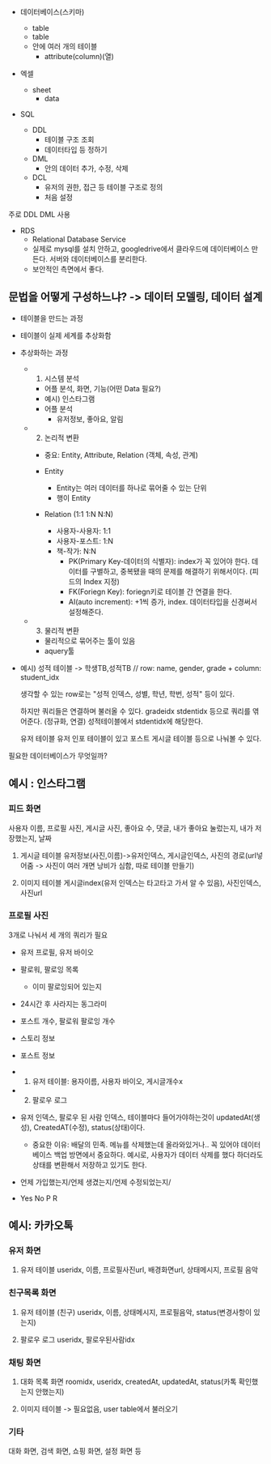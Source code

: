 * 데이터베이스(스키마)
    * table
    * table
    * 안에 여러 개의 테이블
        * attribute(column)(열)

* 엑셀
    * sheet
        * data

* SQL
    * DDL
        - 테이블 구조 조회
        - 데이터타입 등 정하기
    * DML
        - 안의 데이터 추가, 수정, 삭제
    * DCL
        - 유저의 권한, 접근 등 테이블 구조로 정의
        - 처음 설정

주로 DDL DML 사용

* RDS
    * Relational Database Service
    * 실제로 mysql를 설치 안하고, googledrive에서 클라우드에 데이터베이스 만든다. 서버와 데이터베이스를 분리한다.
    * 보안적인 측면에서 좋다.

## 문법을 어떻게 구성하느냐? -> 데이터 모델링, 데이터 설계
* 테이블을 만드는 과정
* 테이블이 실제 세계를 추상화함
* 추상화하는 과정 
    * 1. 시스템 분석
        * 어플 분석, 화면, 기능(어떤 Data 필요?)
        * 예시) 인스타그램
        * 어플 분석
            * 유저정보, 좋아요, 알림
    * 2. 논리적 변환
        * 중요: Entity, Attribute, Relation (객체, 속성, 관계)

        * Entity
            * Entity는 여러 데이터를 하나로 묶어줄 수 있는 단위
            * 행이 Entity

        * Relation (1:1 1:N N:N)
            * 사용자-사용자: 1:1
            * 사용자-포스트: 1:N
            * 책-작가: N:N
                * PK(Primary Key-데이터의 식별자): index가 꼭 있어야 한다. 데이터를 구별하고, 중복됐을 때의 문제를 해결하기 위해서이다. (피드의 Index 지정)
                * FK(Foriegn Key): foriegn키로 테이블 간 연결을 한다. 
                * AI(auto increment): +1씩 증가, index. 데이터타입을 신경써서 설정해준다.
    * 3. 물리적 변환
        * 물리적으로 묶어주는 툴이 있음
        * aquery툴

* 예시) 성적 테이블 -> 학생TB,성적TB // row: name, gender, grade + column: student_idx 
                
    생각할 수 있는 row로는 "성적 인덱스, 성별, 학년, 학번, 성적" 등이 있다.

    하지만 쿼리들은 연결하며 불러올 수 있다. gradeidx stdentidx 등으로 쿼리를 엮어준다. (정규화, 연결) 성적테이블에서 stdentidx에 해당한다. 

    유저 테이블 유저 인포 테이블이 있고 포스트 게시글 테이블 등으로 나눠볼 수 있다.

필요한 데이터베이스가 무엇일까?
## 예시 : 인스타그램

### 피드 화면
사용자 이름, 프로필 사진, 게시글 사진, 좋아요 수, 댓글, 내가 좋아요 눌렀는지, 내가 저장했는지, 날짜

1) 게시글 테이블
    유저정보(사진,이름)->유저인덱스, 게시글인덱스, 사진의 경로(url넣어줌 -> 사진이 여러 개면 낭비가 심함, 따로 테이블 만들기)

2) 이미지 테이블
    게시글index(유저 인덱스는 타고타고 가서 알 수 있음), 사진인덱스, 사진url


### 프로필 사진

3개로 나눠서 세 개의 쿼리가 필요

* 유저 프로필, 유저 바이오
* 팔로워, 팔로잉 목록
    * 이미 팔로잉되어 있는지
* 24시간 후 사라지는 동그라미
* 포스트 개수, 팔로워 팔로잉 개수


* 스토리 정보


* 포스트 정보


* 1. 유저 테이블: 용자이름, 사용자 바이오, 게시글개수x
* 2. 팔로우 로그 


* 유저 인덱스, 팔로우 된 사람 인덱스, 테이블마다 들어가야하는것이 updatedAt(생성), CreatedAT(수정), status(상태)이다.
    * 중요한 이유: 배달의 민족. 메뉴를 삭제했는데 올라와있거나.. 꼭 있어야 데이터베이스 백업 방면에서 중요하다. 예시로, 사용자가 데이터 삭제를 했다 하더라도 상태를 변환해서 저장하고 있기도 한다.
* 언제 가입했는지/언제 생겼는지/언제 수정되었는지/ 
* Yes No P R 

## 예시: 카카오톡

### 유저 화면
1) 유저 테이블
useridx, 이름, 프로필사진url, 배경화면url, 상태메시지, 프로필 음악

### 친구목록 화면
1) 유저 테이블 (친구)
useridx, 이름, 상태메시지, 프로필음악, status(변경사항이 있는지)

2) 팔로우 로그
useridx, 팔로우된사람idx

### 채팅 화면
1) 대화 목록 화면
roomidx, useridx, createdAt, updatedAt, status(카톡 확인했는지 안했는지)

2) 이미지 테이블 -> 필요없음, user table에서 불러오기

### 기타
대화 화면, 검색 화면, 쇼핑 화면, 설정 화면 등
